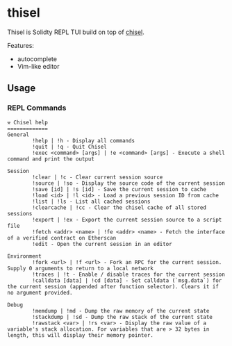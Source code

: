 # thisel
Thisel is Solidty REPL TUI build on top of [chisel](https://github.com/foundry-rs/foundry/tree/master/crates/chisel).

Features:
  - autocomplete
  - Vim-like editor 

## Usage

### REPL Commands

```text
⚒️ Chisel help
=============
General
        !help | !h - Display all commands
        !quit | !q - Quit Chisel
        !exec <command> [args] | !e <command> [args] - Execute a shell command and print the output

Session
        !clear | !c - Clear current session source
        !source | !so - Display the source code of the current session
        !save [id] | !s [id] - Save the current session to cache
        !load <id> | !l <id> - Load a previous session ID from cache
        !list | !ls - List all cached sessions
        !clearcache | !cc - Clear the chisel cache of all stored sessions
        !export | !ex - Export the current session source to a script file
        !fetch <addr> <name> | !fe <addr> <name> - Fetch the interface of a verified contract on Etherscan
        !edit - Open the current session in an editor

Environment
        !fork <url> | !f <url> - Fork an RPC for the current session. Supply 0 arguments to return to a local network
        !traces | !t - Enable / disable traces for the current session
        !calldata [data] | !cd [data] - Set calldata (`msg.data`) for the current session (appended after function selector). Clears it if no argument provided.

Debug
        !memdump | !md - Dump the raw memory of the current state
        !stackdump | !sd - Dump the raw stack of the current state
        !rawstack <var> | !rs <var> - Display the raw value of a variable's stack allocation. For variables that are > 32 bytes in length, this will display their memory pointer.
```

[`ratatui`]: https://crates.io/crates/ratatui
[`chisel`]: https://github.com/foundry-rs/foundry/tree/master/crates/chisel
[`tui-textarea`]: https://github.com/rhysd/tui-textarea
[`alloy`]: https://github.com/alloy-rs/alloy
